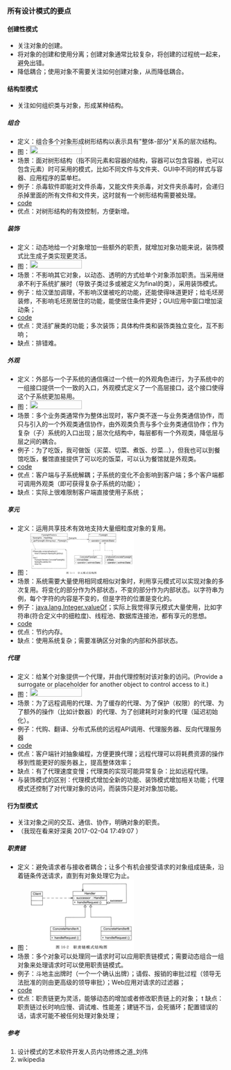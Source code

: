 ### 所有设计模式的要点

#### 创建性模式
* 关注对象的创建。
* 将对象的创建和使用分离；创建对象通常比较复杂，将创建的过程统一起来，避免出错。
* 降低耦合；使用对象不需要关注如何创建对象，从而降低耦合。

#### 结构型模式
* 关注如何组织类与对象，形成某种结构。

##### 组合
* 定义：组合多个对象形成树形结构以表示具有"整体-部分"关系的层次结构。
* 图：<img src="https://upload.wikimedia.org/wikipedia/commons/5/5a/Composite_UML_class_diagram_%28fixed%29.svg" width="50%" height="50%">
* 场景：面对树形结构（指不同元素和容器的结构，容器可以包含容器，也可以包含元素）时可采用的模式，比如不同文件与文件夹、GUI中不同的样式与容器、应用程序的菜单栏。
* 例子：杀毒软件即能对文件杀毒，又能文件夹杀毒，对文件夹杀毒时，会递归杀掉里面的所有文件和文件夹，这时就有一个树形结构需要被处理。
* [code](java_design_pattern_code/src/composite)
* 优点：对树形结构的有效控制，方便新增。

##### 装饰
* 定义：动态地给一个对象增加一些额外的职责，就增加对象功能来说，装饰模式比生成子类实现更灵活。
* 图：<img src="https://upload.wikimedia.org/wikipedia/commons/e/e9/Decorator_UML_class_diagram.svg" width="50%" height="50%">
* 场景：不影响其它对象，以动态、透明的方式给单个对象添加职责。当采用继承不利于系统扩展时（导致子类过多或被定义为final的类），采用装饰模式。
* 例子：给汉堡加调理，不影响汉堡被吃的功能，还能使得味道更好；给毛坯房装修，不影响毛坯房居住的功能，能使居住条件更好；GUI应用中窗口增加滚动条；
* [code](java_design_pattern_code/src/decorator)
* 优点：灵活扩展类的功能；多次装饰；具体构件类和装饰类独立变化，互不影响；
* 缺点：排错难。

##### 外观
* 定义：外部与一个子系统的通信痛过一个统一的外观角色进行，为子系统中的一组接口提供一个一致的入口，外观模式定义了一个高层接口，这个接口使得这个子系统更加易用。
* 图：<img src="https://upload.wikimedia.org/wikipedia/en/5/57/Example_of_Facade_design_pattern_in_UML.png" width="50%" height="50%">
* 场景：多个业务类通常作为整体出现时，客户类不逐一与业务类通信协作，而只与引入的一个外观类通信协作，由外观类负责与多个业务类通信协作；作为复杂（子）系统的入口出现；层次化结构中，每层都有一个外观类，降低层与层之间的耦合。
* 例子：为了吃饭，我可做饭（买菜、切菜、煮饭、炒菜...），但我也可以到餐馆吃饭，餐馆直接提供了可以吃的饭菜，可以认为餐馆就是外观类。
* [code](java_design_pattern_code/src/facade)
* 优点：客户端与子系统解耦；子系统的变化不会影响到客户端；多个客户端都可调用外观类（即可获得复杂子系统的功能）；
* 缺点：实际上很难限制客户端直接使用子系统；

##### 享元
* 定义：运用共享技术有效地支持大量细粒度对象的复用。
* 图：<img src="https://github.com/zhangyang27/blogs/raw/master/images/flyweight_pattern.png" width="50%" height="50%">
* 场景：系统需要大量使用相同或相似对象时，利用享元模式可以实现对象的多次复用。将变化的部分作为外部状态，不变的部分作为内部状态。以字符串为例，每个字符的内容是不变的，但是字符的位置是变化的。
* 例子：[java.lang.Integer.valueOf]("http://stackoverflow.com/questions/6521067/why-is-java-lang-integer-valueof-a-flyweight-pattern")；实际上我觉得享元模式大量使用，比如字符串(符合定义中的细粒度)、线程池、数据库连接池，都有享元的思想。
* [code](java_design_pattern_code/src/flyweight)
* 优点：节约内存。
* 缺点：使用系统复杂；需要准确区分对象的内部和外部状态。

##### 代理
* 定义：给某个对象提供一个代理，并由代理控制对该对象的访问。(Provide a surrogate or placeholder for another object to control access to it.)
* 图：<img src="https://upload.wikimedia.org/wikipedia/commons/thumb/7/75/Proxy_pattern_diagram.svg/800px-Proxy_pattern_diagram.svg.png" width="50%" height="50%">
* 场景：为了远程调用的代理、为了缓存的代理、为了保护（权限）的代理、为了额外的操作（比如计数器）的代理、为了创建耗时对象的代理（延迟初始化）。
* 例子：代购、翻译、分布式系统的远程API调用、代理服务器、反向代理服务器
* [code](java_design_pattern_code/src/proxy)
* 优点：客户端针对抽象编程，方便更换代理；远程代理可以将耗费资源的操作移到性能更好的服务器上，提高整体效率；
* 缺点：有了代理速度变慢；代理类的实现可能异常复杂：比如远程代理。
* 与装饰模式的区别：代理模式增加全新的功能、装饰模式增加相关功能；代理模式还控制了对代理对象的访问，而装饰只是对对象加功能。

#### 行为型模式
* 关注对象之间的交互、通信、协作，明确对象的职责。
* （我现在看来好深奥 2017-02-04 17:49:07 ）

##### 职责链
* 定义：避免请求者与接收者耦合；让多个有机会接受请求的对象组成链条，沿着链条传送请求，直到有对象处理它为止。
* 图：<img src="https://github.com/zhangyang27/blogs/raw/master/images/chain.png" width="50%" height="50%">
* 场景：多个对象可以处理同一请求时可以应用职责链模式；需要动态组合一组对象来处理请求时可以使用职责链模式。
* 例子：斗地主出牌时（一个一个确认出牌）；请假、报销的审批过程（领导无法批准的则由更高级的领导审批）；Web应用对请求的过滤器；
* [code](java_design_pattern_code/src/chain)
* 优点：职责链更为灵活，能够动态的增加或者修改职责链上的对象；
t 缺点：职责链过长时响应慢、调试难、性能差；建链不当，会死循环；配置错误的话，请求可能不被任何处理对象处理；

##### 参考
1. 设计模式的艺术软件开发人员内功修炼之道_刘伟
2. wikipedia

